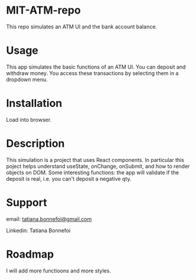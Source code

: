 # MIT-ATM-repo
This repo simulates an ATM UI and the bank account balance.

# Usage

This app simulates the basic functions of an ATM UI. You can deposit and withdraw money. You access these transactions by selecting them in a dropdown menu.

# Installation

Load into browser. 

# Description

This simulation is a project that uses React components. In particular this poject helps understand useState, onChange, onSubmit, and how to render objects on DOM. Some interesting functions: the app will validate if the deposit is real, i.e. you can't deposit a negative qty. 

# Support

email: tatiana.bonnefoi@gmail.com

Linkedin: Tatiana Bonnefoi

# Roadmap

I will add more functioons and more styles.

